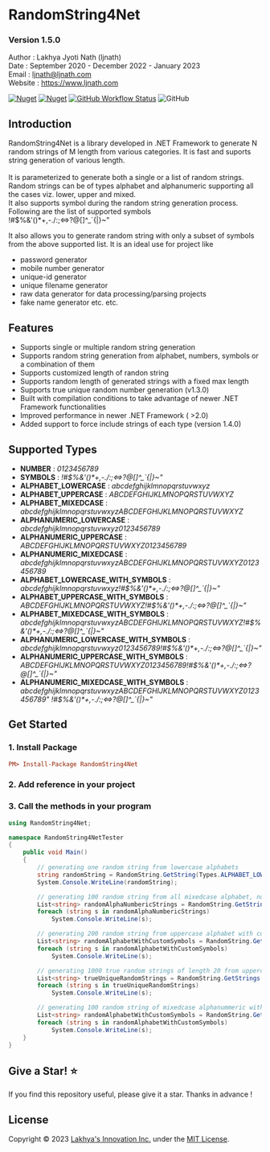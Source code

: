 # RandomString4Net
### Version 1.5.0

Author : Lakhya Jyoti Nath (ljnath)<br>
Date : September 2020 - December 2022 - January 2023<br>
Email : ljnath@ljnath.com<br>
Website : https://www.ljnath.com

[![Nuget](https://img.shields.io/nuget/v/RandomString4Net)](https://www.nuget.org/packages/RandomString4Net/)
[![Nuget](https://img.shields.io/nuget/dt/RandomString4Net)](https://www.nuget.org/stats/packages/RandomString4Net)
[![GitHub Workflow Status](https://img.shields.io/github/actions/workflow/status/ljnath/RandomString4Net/dotnet-CI-workflow.yml)](https://github.com/ljnath/RandomString4Net/actions)
![GitHub](https://img.shields.io/github/license/ljnath/RandomString4Net)


## Introduction
RandomString4Net is a library developed in .NET Framework to generate N random strings of M length from various categories. It is fast and suports string generation of various length.<br><br>
It is parameterized to generate both a single or a list of random strings.<br>
Random strings can be of types alphabet and alphanumeric supporting all the cases viz. lower, upper and mixed.<br>
It also supports symbol during the random string generation process. Following are the list of supported symbols
<br>
!#$%&'()*+,-./:;<=>?@[]\^_`{|}~"

It also allows you to generate random string with only a subset of symbols from the above supported list. It is an ideal use for project like
* password generator
* mobile number generator
* unique-id generator
* unique filename generator
* raw data generator for data processing/parsing projects
* fake name generator
etc. etc.



## Features
* Supports single or multiple random string generation 
* Supports random string generation from alphabet, numbers, symbols or a combination of them
* Supports customized length of randon string
* Supports random length of generated strings with a fixed max length
* Supports true unique random number generation (v1.3.0)
* Built with compilation conditions to take advantage of newer .NET Framework functionalities
* Improved performance in newer .NET Framework ( >2.0)
* Added support to force include strings of each type (version 1.4.0)

## Supported Types
* **NUMBER** : *0123456789*
* **SYMBOLS** : *!#$%&'()\*+,-./:;<=>?@[]\^_`{|}~"*
* **ALPHABET_LOWERCASE** : *abcdefghijklmnopqrstuvwxyz*
* **ALPHABET_UPPERCASE** : *ABCDEFGHIJKLMNOPQRSTUVWXYZ*
* **ALPHABET_MIXEDCASE** : *abcdefghijklmnopqrstuvwxyzABCDEFGHIJKLMNOPQRSTUVWXYZ*
* **ALPHANUMERIC_LOWERCASE** : *abcdefghijklmnopqrstuvwxyz0123456789*
* **ALPHANUMERIC_UPPERCASE** : *ABCDEFGHIJKLMNOPQRSTUVWXYZ0123456789*
* **ALPHANUMERIC_MIXEDCASE** : *abcdefghijklmnopqrstuvwxyzABCDEFGHIJKLMNOPQRSTUVWXYZ0123456789*
* **ALPHABET_LOWERCASE_WITH_SYMBOLS** : *abcdefghijklmnopqrstuvwxyz!#$%&'()\*+,-./:;<=>?@[]\^_`{|}~"*
* **ALPHABET_UPPERCASE_WITH_SYMBOLS** : *ABCDEFGHIJKLMNOPQRSTUVWXYZ!#$%&'()\*+,-./:;<=>?@[]\^_`{|}~"*
* **ALPHABET_MIXEDCASE_WITH_SYMBOLS** : *abcdefghijklmnopqrstuvwxyzABCDEFGHIJKLMNOPQRSTUVWXYZ!#$%&'()\*+,-./:;<=>?@[]\^_`{|}~"*
* **ALPHANUMERIC_LOWERCASE_WITH_SYMBOLS** : *abcdefghijklmnopqrstuvwxyz0123456789!#$%&'()\*+,-./:;<=>?@[]\^_`{|}~"*
* **ALPHANUMERIC_UPPERCASE_WITH_SYMBOLS** : *ABCDEFGHIJKLMNOPQRSTUVWXYZ0123456789!#$%&'()\*+,-./:;<=>?@[]\^_`{|}~"*
* **ALPHANUMERIC_MIXEDCASE_WITH_SYMBOLS** : *abcdefghijklmnopqrstuvwxyzABCDEFGHIJKLMNOPQRSTUVWXYZ0123456789" !#$%&'()\*+,-./:;<=>?@[]\^_`{|}~"*


## Get Started
### 1. Install Package
```ini
PM> Install-Package RandomString4Net
```
### 2. Add reference in your project

### 3. Call the methods in your program
```csharp
using RandomString4Net;

namespace RandomString4NetTester
{
    public void Main()
    {
        // generating one random string from lowercase alphabets
        string randomString = RandomString.GetString(Types.ALPHABET_LOWERCASE);
        System.Console.WriteLine(randomString);

        // generating 100 random string from all mixedcase alphabet, numbers and all supported symbols
        List<string> randomAlphaNumbericStrings = RandomString.GetStrings(Types.ALPHANUMERIC_MIXEDCASE_WITH_SYMBOLS, 100);
        foreach (string s in randomAlphaNumbericStrings)
            System.Console.WriteLine(s);

        // generating 200 random string from uppercase alphabet with custom symbols
        List<string> randomAlphabetWithCustomSymbols = RandomString.GetStrings(Types.ALPHABET_UPPERCASE, 200, "/+*-");
        foreach (string s in randomAlphabetWithCustomSymbols)
            System.Console.WriteLine(s);

        // generating 1000 true random strings of length 20 from uppercase alphabet with custom symbols
        List<string> trueUniqueRandomStrings = RandomString.GetStrings(Types.ALPHABET_UPPERCASE, 1000, 20, false, true);
        foreach (string s in trueUniqueRandomStrings)
            System.Console.WriteLine(s);

        // generating 100 random string of mixedcase alphanummeric with custom symbols
        List<string> randomAlphabetWithCustomSymbols = RandomString.GetStrings(Types.ALPHANUMERIC_MIXEDCASE_WITH_SYMBOLS, 100, "/+*-", forceOccuranceOfEachType: true);
        foreach (string s in randomAlphabetWithCustomSymbols)
            System.Console.WriteLine(s);
    }
}
```
    
## Give a Star! ⭐️

If you find this repository useful, please give it a star.
Thanks in advance !

## License

Copyright © 2023 [Lakhya's Innovation Inc.](https://github.com/ljnath/) under the [MIT License](https://github.com/ljnath/RandomString4Net/blob/master/LICENSE).
